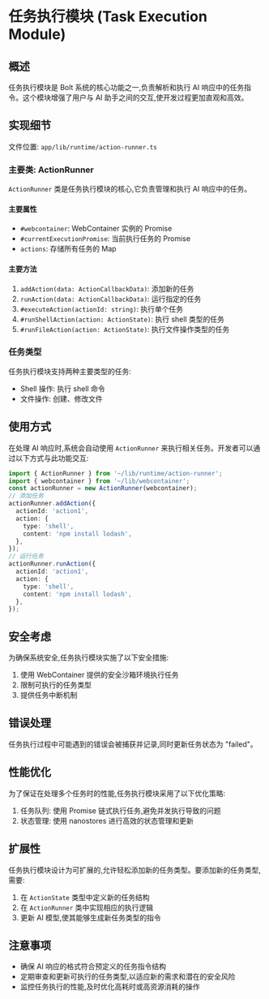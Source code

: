 # 任务执行模块 (Task Execution Module)

## 概述

任务执行模块是 Bolt 系统的核心功能之一,负责解析和执行 AI 响应中的任务指令。这个模块增强了用户与 AI 助手之间的交互,使开发过程更加直观和高效。

## 实现细节

文件位置: `app/lib/runtime/action-runner.ts`

### 主要类: ActionRunner

`ActionRunner` 类是任务执行模块的核心,它负责管理和执行 AI 响应中的任务。

#### 主要属性

- `#webcontainer`: WebContainer 实例的 Promise
- `#currentExecutionPromise`: 当前执行任务的 Promise
- `actions`: 存储所有任务的 Map

#### 主要方法

1. `addAction(data: ActionCallbackData)`: 添加新的任务
2. `runAction(data: ActionCallbackData)`: 运行指定的任务
3. `#executeAction(actionId: string)`: 执行单个任务
4. `#runShellAction(action: ActionState)`: 执行 shell 类型的任务
5. `#runFileAction(action: ActionState)`: 执行文件操作类型的任务

### 任务类型

任务执行模块支持两种主要类型的任务:

- Shell 操作: 执行 shell 命令
- 文件操作: 创建、修改文件

## 使用方式

在处理 AI 响应时,系统会自动使用 `ActionRunner` 来执行相关任务。开发者可以通过以下方式与此功能交互:

```typescript
import { ActionRunner } from '~/lib/runtime/action-runner';
import { webcontainer } from '~/lib/webcontainer';
const actionRunner = new ActionRunner(webcontainer);
// 添加任务
actionRunner.addAction({
  actionId: 'action1',
  action: {
    type: 'shell',
    content: 'npm install lodash',
  },
});
// 运行任务
actionRunner.runAction({
  actionId: 'action1',
  action: {
    type: 'shell',
    content: 'npm install lodash',
  },
});
```


## 安全考虑

为确保系统安全,任务执行模块实施了以下安全措施:

1. 使用 WebContainer 提供的安全沙箱环境执行任务
2. 限制可执行的任务类型
3. 提供任务中断机制

## 错误处理

任务执行过程中可能遇到的错误会被捕获并记录,同时更新任务状态为 "failed"。

## 性能优化

为了保证在处理多个任务时的性能,任务执行模块采用了以下优化策略:

1. 任务队列: 使用 Promise 链式执行任务,避免并发执行导致的问题
2. 状态管理: 使用 nanostores 进行高效的状态管理和更新

## 扩展性

任务执行模块设计为可扩展的,允许轻松添加新的任务类型。要添加新的任务类型,需要:

1. 在 `ActionState` 类型中定义新的任务结构
2. 在 `ActionRunner` 类中实现相应的执行逻辑
3. 更新 AI 模型,使其能够生成新任务类型的指令

## 注意事项

- 确保 AI 响应的格式符合预定义的任务指令结构
- 定期审查和更新可执行的任务类型,以适应新的需求和潜在的安全风险
- 监控任务执行的性能,及时优化高耗时或高资源消耗的操作
